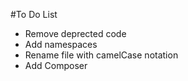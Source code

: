 #To Do List
* Remove deprected code
* Add namespaces
* Rename file with camelCase notation
* Add Composer

